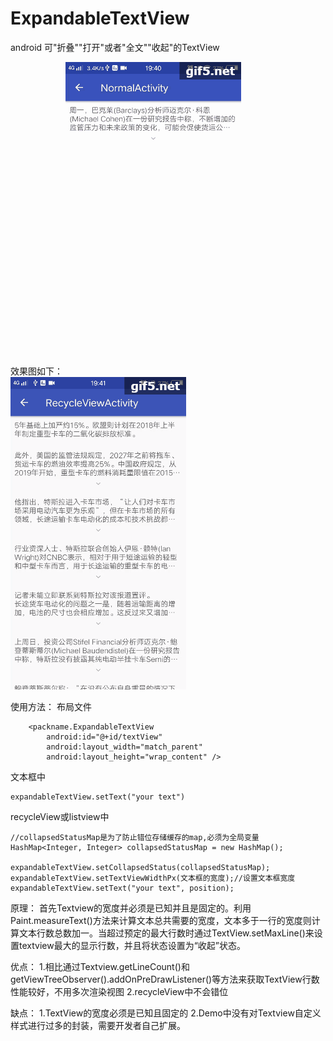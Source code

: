 # ExpandableTextView
android 可"折叠""打开"或者"全文""收起"的TextView

效果图如下：
 ![image](https://github.com/imflyn/ExpandableTextView/raw/master/screenshots/1.gif)
 ![image](https://github.com/imflyn/ExpandableTextView/raw/master/screenshots/2.gif)
 
 使用方法：
布局文件
```
    <packname.ExpandableTextView
        android:id="@+id/textView"
        android:layout_width="match_parent"
        android:layout_height="wrap_content" />
```
文本框中
```
expandableTextView.setText("your text")
```
recycleView或listview中
```
//collapsedStatusMap是为了防止错位存储缓存的map,必须为全局变量
HashMap<Integer, Integer> collapsedStatusMap = new HashMap();

expandableTextView.setCollapsedStatus(collapsedStatusMap);
expandableTextView.setTextViewWidthPx(文本框的宽度);//设置文本框宽度                             
expandableTextView.setText("your text", position);     

```

原理：
首先Textview的宽度并必须是已知并且是固定的。利用Paint.measureText()方法来计算文本总共需要的宽度，文本多于一行的宽度则计算文本行数总数加一。当超过预定的最大行数时通过TextView.setMaxLine()来设置textview最大的显示行数，并且将状态设置为“收起”状态。

优点：
1.相比通过Textview.getLineCount()和getViewTreeObserver().addOnPreDrawListener()等方法来获取TextView行数性能较好，不用多次渲染视图
2.recycleView中不会错位

缺点：
1.TextView的宽度必须是已知且固定的
2.Demo中没有对Textview自定义样式进行过多的封装，需要开发者自己扩展。






